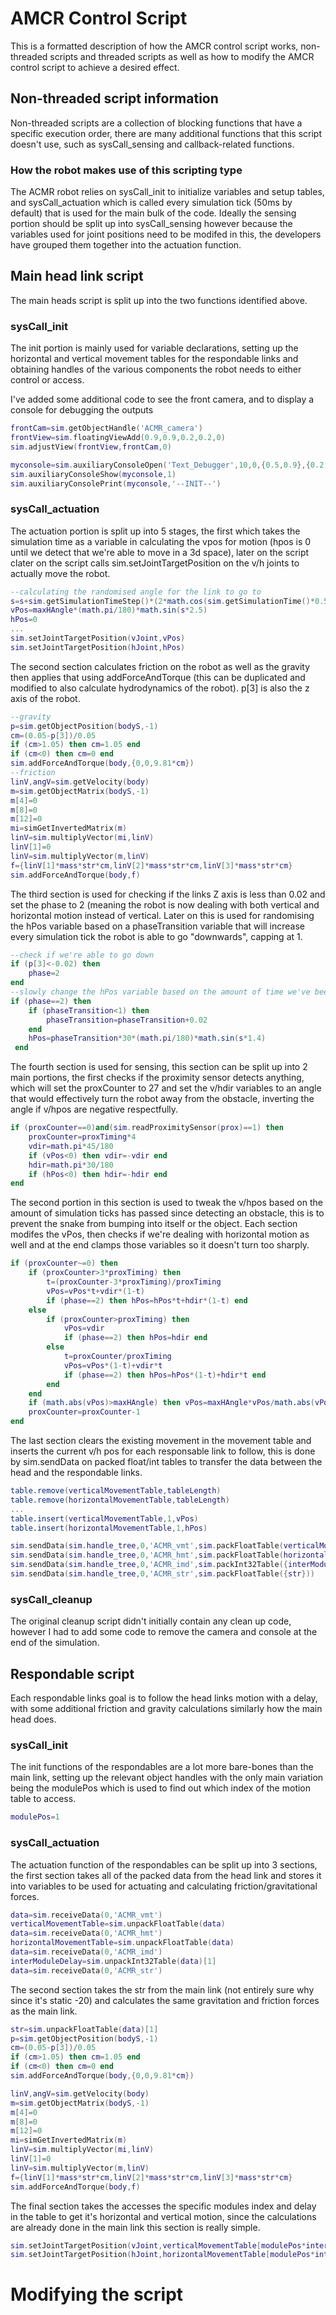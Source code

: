 
# AMCR Control Script
This is a formatted description of how the AMCR control script works, non-threaded scripts and threaded scripts as well as how to modify the AMCR control script to achieve a desired effect.
## Non-threaded script information
Non-threaded scripts are a collection of blocking functions that have a specific execution order, there are many additional functions that this script doesn't use, such as sysCall_sensing and callback-related functions.
### How the robot makes use of this scripting type
The ACMR robot relies on sysCall_init to initialize variables and setup tables, and sysCall_actuation which is called every simulation tick (50ms by default) that is used for the main bulk of the code. Ideally the sensing portion should be split up into sysCall_sensing however because the variables used for joint positions need to be modifed in this, the developers have grouped them together into the actuation function.
## Main head link script
 The main heads script is split up into the two functions identified above.
 ### sysCall_init
 The init portion is mainly used for variable declarations, setting up the horizontal and vertical movement tables for the respondable links and obtaining handles of the various components the robot needs to either control or access.

I've added some additional code to see the front camera, and to display a console for debugging the outputs
```lua
frontCam=sim.getObjectHandle('ACMR_camera')
frontView=sim.floatingViewAdd(0.9,0.9,0.2,0.2,0)
sim.adjustView(frontView,frontCam,0)
```
```lua
myconsole=sim.auxiliaryConsoleOpen('Text_Debugger',10,0,{0.5,0.9},{0.2,0.2},NULL,NULL)
sim.auxiliaryConsoleShow(myconsole,1)
sim.auxiliaryConsolePrint(myconsole,'--INIT--')
```
 ### sysCall_actuation
 The actuation portion is split up into 5 stages, the first which takes the simulation time as a variable in calculating the vpos for motion (hpos is 0 until we detect that we're able to move in a 3d space), later on the script clater on the script calls sim.setJointTargetPosition on the v/h joints to actually move the robot.
 ```lua
 --calculating the randomised angle for the link to go to
 s=s+sim.getSimulationTimeStep()*(2*math.cos(sim.getSimulationTime()*0.5)+0.3)
 vPos=maxHAngle*(math.pi/180)*math.sin(s*2.5)
 hPos=0
...
sim.setJointTargetPosition(vJoint,vPos)
sim.setJointTargetPosition(hJoint,hPos)
 ```
The second section calculates friction on the robot as well as the gravity then applies that using addForceAndTorque (this can be duplicated and modified to also calculate hydrodynamics of the robot).
p[3] is also the z axis of the robot.
```lua
--gravity
p=sim.getObjectPosition(bodyS,-1)
cm=(0.05-p[3])/0.05
if (cm>1.05) then cm=1.05 end
if (cm<0) then cm=0 end
sim.addForceAndTorque(body,{0,0,9.81*cm})
--friction
linV,angV=sim.getVelocity(body)
m=sim.getObjectMatrix(bodyS,-1)
m[4]=0
m[8]=0
m[12]=0
mi=simGetInvertedMatrix(m)
linV=sim.multiplyVector(mi,linV)
linV[1]=0
linV=sim.multiplyVector(m,linV)
f={linV[1]*mass*str*cm,linV[2]*mass*str*cm,linV[3]*mass*str*cm}
sim.addForceAndTorque(body,f)
```
The third section is used for checking if the links Z axis is less than 0.02 and set the phase to 2 (meaning the robot is now dealing with both vertical and horizontal motion instead of vertical. Later on this is used for randomising the hPos variable based on a phaseTransition variable that will increase every simulation tick the robot is able to go "downwards", capping at 1.
```lua
--check if we're able to go down
if (p[3]<-0.02) then
    phase=2
end
--slowly change the hPos variable based on the amount of time we've been able to go down for
if (phase==2) then
    if (phaseTransition<1) then
        phaseTransition=phaseTransition+0.02
    end
    hPos=phaseTransition*30*(math.pi/180)*math.sin(s*1.4)
 end
```
The fourth section is used for sensing, this section can be split up into 2 main portions, the first checks if the proximity sensor detects anything, which will set the proxCounter to 27 and set the v/hdir variables to an angle that would effectively turn the robot away from the obstacle, inverting the angle if v/hpos are negative respectfully. 
```lua
if (proxCounter==0)and(sim.readProximitySensor(prox)==1) then
    proxCounter=proxTiming*4
    vdir=math.pi*45/180
    if (vPos<0) then vdir=-vdir end
    hdir=math.pi*30/180
    if (hPos<0) then hdir=-hdir end
end
```
The second portion in this section is used to tweak the v/hpos based on the amount of simulation ticks has passed since detecting an obstacle, this is to prevent the snake from bumping into itself or the object. Each section modifes the vPos, then checks if we're dealing with horizontal motion as well and at the end clamps those variables so it doesn't turn too sharply.
```lua
if (proxCounter~=0) then
    if (proxCounter>3*proxTiming) then
        t=(proxCounter-3*proxTiming)/proxTiming
        vPos=vPos*t+vdir*(1-t)
        if (phase==2) then hPos=hPos*t+hdir*(1-t) end
    else
        if (proxCounter>proxTiming) then
            vPos=vdir
            if (phase==2) then hPos=hdir end
        else
            t=proxCounter/proxTiming
            vPos=vPos*(1-t)+vdir*t
            if (phase==2) then hPos=hPos*(1-t)+hdir*t end
        end
    end
    if (math.abs(vPos)>maxHAngle) then vPos=maxHAngle*vPos/math.abs(vPos) end
    proxCounter=proxCounter-1
end
```
The last section clears the existing movement in the movement table and inserts the current v/h pos for each responsable link to follow, this is done by sim.sendData on packed float/int tables to transfer the data between the head and the respondable links.
```lua
table.remove(verticalMovementTable,tableLength)
table.remove(horizontalMovementTable,tableLength)
...
table.insert(verticalMovementTable,1,vPos)
table.insert(horizontalMovementTable,1,hPos)

sim.sendData(sim.handle_tree,0,'ACMR_vmt',sim.packFloatTable(verticalMovementTable))
sim.sendData(sim.handle_tree,0,'ACMR_hmt',sim.packFloatTable(horizontalMovementTable))
sim.sendData(sim.handle_tree,0,'ACMR_imd',sim.packInt32Table({interModuleDelay}))
sim.sendData(sim.handle_tree,0,'ACMR_str',sim.packFloatTable({str}))
```
 ### sysCall_cleanup
 The original cleanup script didn't initially contain any clean up code, however I had to add some code to remove the camera and console at the end of the simulation.
## Respondable script
Each respondable links goal is to follow the head links motion with a delay, with some additional friction and gravity calculations similarly how the main head does.
### sysCall_init
The init functions of the respondables are a lot more bare-bones than the main link, setting up the relevant object handles with the only main variation being the modulePos which is used to find out which index of the motion table to access.
```lua
modulePos=1
```
### sysCall_actuation
The actuation function of the respondables can be split up into 3 sections, the first section takes all of the packed data from the head link and stores it into variables to be used for actuating and calculating friction/gravitational forces.
```lua
data=sim.receiveData(0,'ACMR_vmt')
verticalMovementTable=sim.unpackFloatTable(data)
data=sim.receiveData(0,'ACMR_hmt')
horizontalMovementTable=sim.unpackFloatTable(data)
data=sim.receiveData(0,'ACMR_imd')
interModuleDelay=sim.unpackInt32Table(data)[1]
data=sim.receiveData(0,'ACMR_str')
```
The second section takes the str from the main link (not entirely sure why since it's static -20) and calculates the same gravitation and friction forces as the main link.
```lua
str=sim.unpackFloatTable(data)[1]
p=sim.getObjectPosition(bodyS,-1)
cm=(0.05-p[3])/0.05
if (cm>1.05) then cm=1.05 end
if (cm<0) then cm=0 end
sim.addForceAndTorque(body,{0,0,9.81*cm})

linV,angV=sim.getVelocity(body)
m=sim.getObjectMatrix(bodyS,-1)
m[4]=0
m[8]=0
m[12]=0
mi=simGetInvertedMatrix(m)
linV=sim.multiplyVector(mi,linV)
linV[1]=0
linV=sim.multiplyVector(m,linV)
f={linV[1]*mass*str*cm,linV[2]*mass*str*cm,linV[3]*mass*str*cm}
sim.addForceAndTorque(body,f)
```
The final section takes the accesses the specific modules index and delay in the table to get it's horizontal and vertical motion, since the calculations are already done in the main link this section is really simple.
```lua
sim.setJointTargetPosition(vJoint,verticalMovementTable[modulePos*interModuleDelay])
sim.setJointTargetPosition(hJoint,horizontalMovementTable[modulePos*interModuleDelay])
```
# Modifying the script
